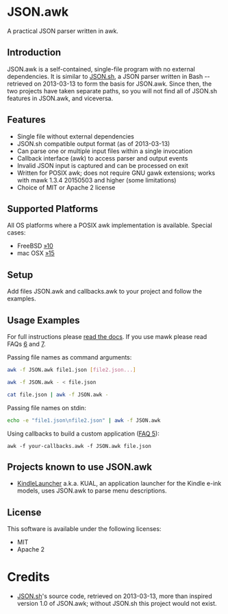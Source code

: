JSON.awk
========

A practical JSON parser written in awk.

Introduction
------------

JSON.awk is a self-contained, single-file program with no external dependencies.
It is similar to [JSON.sh](https://github.com/dominictarr/JSON.sh), a JSON
parser written in Bash -- retrieved on 2013-03-13 to form the basis for
JSON.awk. Since then, the two projects have taken separate paths, so you
will not find all of JSON.sh features in JSON.awk, and viceversa.

Features
--------

* Single file without external dependencies
* JSON.sh compatible output format (as of 2013-03-13)
* Can parse one or multiple input files within a single invocation
* Callback interface (awk) to access parser and output events
* Invalid JSON input is captured and can be processed on exit
* Written for POSIX awk; does not require GNU gawk extensions;
  works with mawk 1.3.4 20150503 and higher (some limitations)
* Choice of MIT or Apache 2 license

Supported Platforms
-------------------

All OS platforms where a POSIX awk implementation is available. Special cases:

* FreeBSD [&raquo;10](https://github.com/step-/JSON.awk/issues/10)
* mac OSX [&raquo;15](https://github.com/step-/JSON.awk/issues/15)

Setup
-----

Add files JSON.awk and callbacks.awk to your project and follow the examples.

Usage Examples
--------------

For full instructions please [read the docs](doc/usage.md).
If you use mawk please read FAQs [6](doc/FAQ.md#6) and [7](doc/FAQ.md#7).

Passing file names as command arguments:

```sh
awk -f JSON.awk file1.json [file2.json...]

awk -f JSON.awk - < file.json

cat file.json | awk -f JSON.awk -
```

Passing file names on stdin:

```sh
echo -e "file1.json\nfile2.json" | awk -f JSON.awk
```

Using callbacks to build a custom application ([FAQ 5](doc/FAQ.md#5)):

```
awk -f your-callbacks.awk -f JSON.awk file.json
```

Projects known to use JSON.awk
------------------------------

* [KindleLauncher](https://bitbucket.org/ixtab/kindlelauncher/overview)
  a.k.a. KUAL, an application launcher for the Kindle e-ink models, uses
  JSON.awk to parse menu descriptions.

License
-------

This software is available under the following licenses:

* MIT
* Apache 2

Credits
=======

* [JSON.sh](https://github.com/dominictarr/JSON.sh)'s source code, retrieved on
  2013-03-13, more than inspired version 1.0 of JSON.awk; without JSON.sh this
  project would not exist.

